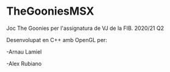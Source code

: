 # TheGooniesMSX
Joc The Goonies per l'assignatura de VJ de la FIB. 2020/21 Q2

Desenvolupat en C++ amb OpenGL per:

-Arnau Lamiel

-Alex Rubiano
